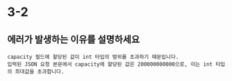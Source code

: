 # 3-2

## 에러가 발생하는 이유를 설명하세요

~~~
capacity 필드에 할당된 값이 int 타입의 범위를 초과하기 때문입니다. 
입력된 JSON 요청 본문에서 capacity에 할당된 값은 200000000000으로, 이는 int 타입의 최대값을 초과합니다.
~~~


